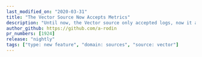 ```yaml
---
last_modified_on: "2020-03-31"
title: "The Vector Source Now Accepts Metrics"
description: "Until now, the Vector source only accepted logs, now it accepts metrics as well"
author_github: https://github.com/a-rodin
pr_numbers: [1924]
release: "nightly"
tags: ["type: new feature", "domain: sources", "source: vector"]
---
```

